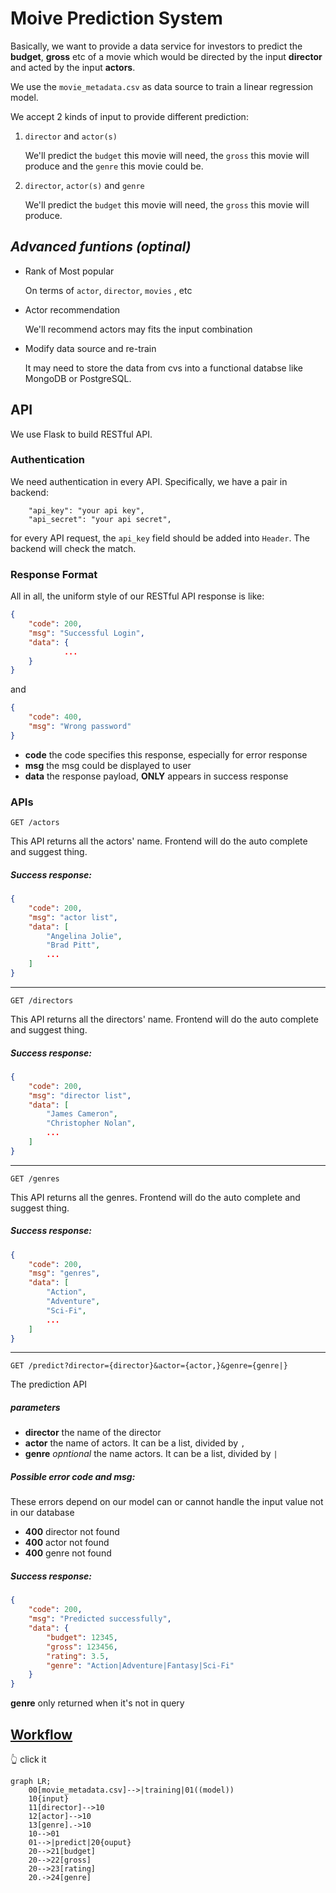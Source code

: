 # Moive Prediction System
Basically, we want to provide a data service for investors to predict the **budget**, **gross** etc of a movie which would be directed by the input **director** and acted by the input **actors**.

We use the `movie_metadata.csv` as data source to train a linear regression model.

We accept 2 kinds of input to provide different prediction:

1. `director` and `actor(s)`

    We'll predict the `budget` this movie will need, the `gross` this movie will produce and the `genre` this movie could be.

2. `director`, `actor(s)` and `genre`

    We'll predict the `budget` this movie will need, the `gross` this movie will produce.

## *Advanced funtions (optinal)*
- Rank of Most popular

    On terms of `actor`, `director`, `movies` , etc

- Actor recommendation

    We'll recommend actors may fits the input combination

- Modify data source and re-train

    It may need to store the data from cvs into a functional databse like MongoDB or PostgreSQL.

## API
We use Flask to build RESTful API.
### Authentication
We need authentication in every API. Specifically, we have a pair in backend:
```
    "api_key": "your api key",
    "api_secret": "your api secret",
```
for every API request, the `api_key` field should be added into `Header`. The backend will check the match.
### Response Format
All in all, the uniform style of our RESTful API response is like:
```json
{
    "code": 200,
    "msg": "Successful Login",
    "data": {
            ...
    }
}
```
and
```json
{
    "code": 400,
    "msg": "Wrong password"
}
```
- **code** the code specifies this response, especially for error response
- **msg** the msg could be displayed to user
- **data** the response payload, **ONLY** appears in success response

### APIs
```http
GET /actors
```
This API returns all the actors' name. Frontend will do the auto complete and suggest thing.

##### Success response:
```json
{
    "code": 200,
    "msg": "actor list",
    "data": [
        "Angelina Jolie",
        "Brad Pitt",
        ...
    ]
}
```
---
```http
GET /directors
```
This API returns all the directors' name. Frontend will do the auto complete and suggest thing.

##### Success response:
```json
{
    "code": 200,
    "msg": "director list",
    "data": [
        "James Cameron",
        "Christopher Nolan",
        ...
    ]
}
```
---
```http
GET /genres
```
This API returns all the genres. Frontend will do the auto complete and suggest thing.

##### Success response:
```json
{
    "code": 200,
    "msg": "genres",
    "data": [
        "Action",
        "Adventure",
        "Sci-Fi",
        ...
    ]
}
```
---
```http
GET /predict?director={director}&actor={actor,}&genre={genre|}
```
The prediction API
##### parameters
- **director** the name of the director
- **actor** the name of actors. It can be a list, divided by `,`
- **genre** *opntional* the name actors. It can be a list, divided by `|`

##### Possible error code and msg:
These errors depend on our model can or cannot handle the input value not in our database
- **400** director not found
- **400** actor not found
- **400** genre not found

##### Success response:
```json
{
    "code": 200,
    "msg": "Predicted successfully",
    "data": {
        "budget": 12345,
        "gross": 123456,
        "rating": 3.5,
        "genre": "Action|Adventure|Fantasy|Sci-Fi"
    }
}
```
**genre** only returned when it's not in query

## [Workflow](https://mermaidjs.github.io/mermaid-live-editor/#/view/eyJjb2RlIjoiZ3JhcGggTFI7XG4gICAgMDBbbW92aWVfbWV0YWRhdGEuY3N2XS0tPnx0cmFpbmluZ3wwMSgobW9kZWwpKVxuICAgIDEwe2lucHV0fVxuICAgIDExW2RpcmVjdG9yXS0tPjEwXG4gICAgMTJbYWN0b3JdLS0-MTBcbiAgICAxM1tnZW5yZV0uLT4xMFxuICAgIDEwLS0-MDFcbiAgICAwMS0tPnxwcmVkaWN0fDIwe291cHV0fVxuICAgIDIwLS0-MjFbYnVkZ2V0XVxuICAgIDIwLS0-MjJbZ3Jvc3NdXG4gICAgMjAtLT4yM1tyYXRpbmddXG4gICAgMjAuLT4yNFtnZW5yZV0iLCJtZXJtYWlkIjp7InRoZW1lIjoiZGVmYXVsdCJ9fQ)
👆 click it
```mermaid
graph LR;
    00[movie_metadata.csv]-->|training|01((model))
    10{input}
    11[director]-->10
    12[actor]-->10
    13[genre].->10
    10-->01
    01-->|predict|20{ouput}
    20-->21[budget]
    20-->22[gross]
    20-->23[rating]
    20.->24[genre]
```